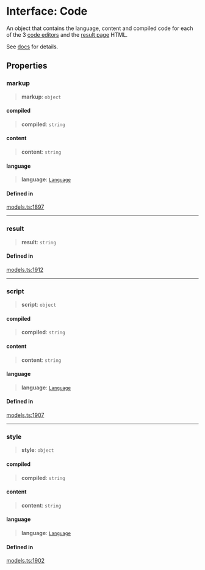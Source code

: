 # Interface: Code

An object that contains the language, content and compiled code for each of the 3 [code editors](https://livecodes.io/docs/features/projects)
and the [result page](https://livecodes.io/docs/features/result) HTML.

See [docs](https://livecodes.io/docs/api/interfaces/Code) for details.

## Properties

### markup

> **markup**: `object`

#### compiled

> **compiled**: `string`

#### content

> **content**: `string`

#### language

> **language**: [`Language`](../type-aliases/Language.md)

#### Defined in

[models.ts:1897](https://github.com/live-codes/livecodes/blob/cb27ceefa2a66654546a0dff30f283a321a06684/src/sdk/models.ts#L1897)

***

### result

> **result**: `string`

#### Defined in

[models.ts:1912](https://github.com/live-codes/livecodes/blob/cb27ceefa2a66654546a0dff30f283a321a06684/src/sdk/models.ts#L1912)

***

### script

> **script**: `object`

#### compiled

> **compiled**: `string`

#### content

> **content**: `string`

#### language

> **language**: [`Language`](../type-aliases/Language.md)

#### Defined in

[models.ts:1907](https://github.com/live-codes/livecodes/blob/cb27ceefa2a66654546a0dff30f283a321a06684/src/sdk/models.ts#L1907)

***

### style

> **style**: `object`

#### compiled

> **compiled**: `string`

#### content

> **content**: `string`

#### language

> **language**: [`Language`](../type-aliases/Language.md)

#### Defined in

[models.ts:1902](https://github.com/live-codes/livecodes/blob/cb27ceefa2a66654546a0dff30f283a321a06684/src/sdk/models.ts#L1902)